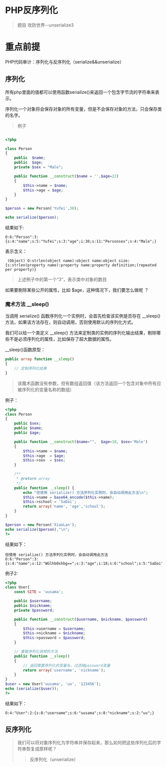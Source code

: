 # PHP反序列化

>题目
>攻防世界--unserialize3

# 重点前提
PHP代码审计：序列化与反序列化（serialize&&unserialize）

## 序列化

所有php里面的值都可以使用函数serialize()来返回一个包含字节流的字符串来表示。

序列化一个对象将会保存对象的所有变量，但是不会保存对象的方法，只会保存类的名字。
> 例子

```php

<?php 

class Person
{
    public  $name;
    public  $age;
    private $sex = "Male";

    public function __construct($name = '',$age=22)
    {
        $this->name = $name;
        $this->age = $age;
    }   
}

$person = new Person('Yufei',30);

echo serialize($person);

```
结果如下:
```
O:6:"Person":3:{s:4:"name";s:5:"Yufei";s:3:"age";i:30;s:11:"Personsex";s:4:"Male";}
```
表示含义：
```
 (Object) O:strlen(object name):object name:object size:{s:strlen(property name):property name:property definition;(repeated per property)}
```
> 上述例子中的第一个“3”，表示类中对象的数目

如果要剔除某些公开的属性，比如 $age，这种情况下，我们要怎么做呢 ？
### 魔术方法 __sleep()

当调用 serialize() 函数序列化一个实例时，会首先检查该实例是否存在 __sleep() 方法，如果该方法存在，则自动调用，否则使用默认的序列化方式。

我们可以给一个类定义 __sleep() 方法来定制类的实例的序列化输出结果，剔除哪些不是必须序列化的属性，比如保存了超大数据的属性。

__sleep()函数原型：

```php
public array function __sleep()
{
    // 定制序列化结果
}
```
> 该魔术函数没有参数，但有数组返回值（该方法返回一个包含对象中所有应被序列化的变量名称的数组）

例子：
```php
<?php
class Person
{
    public $sex;
    public $name;
    public $age;

    public function __construct($name="",  $age=18, $sex='Male')
    {
        $this->name = $name;
        $this->age  = $age;
        $this->sex  = $sex;
    }

    /**
     * @return array
     */
    public function __sleep() {
        echo "但使用 serialize() 方法序列化实例时，会自动调用此方法\n";
        $this->name = base64_encode($this->name);
        $this->school = 'SaDai';
        return array('name', 'age','school');
    }
}

$person = new Person('XiaoLan');
echo serialize($person),"\n";
?>
```
结果如下：
```
但使用 serialize() 方法序列化实例时，会自动调用此方法
O:6:"Person":3:{s:4:"name";s:12:"WGlhb0xhbg==";s:3:"age";i:18;s:6:"school";s:5:"SaDai";}
```
例子2:
```php
<?php
class User{
	const SITE = 'uusama';

	public $username;
	public $nickname;
	private $password;

	public function __construct($username, $nickname, $password)
	{
		$this->username = $username;
		$this->nickname = $nickname;
		$this->password = $password;
	}

	// 重载序列化调用的方法
	public function __sleep()
	{
		// 返回需要序列化的变量名，过滤掉password变量
		return array('username', 'nickname');
	}
}
$user = new User('uusama', 'uu', '123456');
echo (serialize($user));
?>
```
结果如下：
```
O:4:"User":2:{s:8:"username";s:6:"uusama";s:8:"nickname";s:2:"uu";}
```
## 反序列化
> 我们可以将对象序列化为字符串并保存起来，那么如何把这些序列化后的字符串恢复成原样呢？
> > 反序列化（unserialize）

